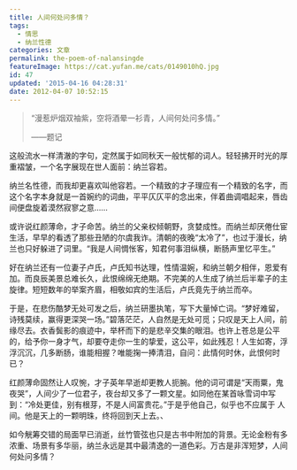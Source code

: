 ```yaml
---
title: 人间何处问多情？
tags:
  - 情思
  - 纳兰性德
categories: 文章
permalink: the-poem-of-nalansingde
featureImage: https://cat.yufan.me/cats/0149010hQ.jpg
id: 47
updated: '2015-04-16 04:28:31'
date: 2012-04-07 10:52:15
---
```


>“漫惹炉烟双袖紫，空将酒晕一衫青，人间何处问多情。”
>
>——题记

这般流水一样清澈的字句，定然属于如同秋天一般忧郁的词人。轻轻拂开时光的厚重褶皱，一个名字展现在世人面前：纳兰容若。

纳兰名性德，而我却更喜欢叫他容若。一个精致的才子理应有一个精致的名字，而这个名字本身就是一首婉约的词曲，平平仄仄平的念出来，伴着曲调唱起来，唇齿间便盘旋着漠然寂寥之意……

<!--more-->

或许说红颜薄命，才子命苦。纳兰的父亲权倾朝野，贪婪成性。而纳兰却厌倦仕宦生活，早早的看透了那些丑陋的尔虞我诈。清朝的夜晚“太冷了”，也过于漫长，纳兰也只好躲进了词里。“我是人间惆怅客，知君何事泪纵横，断肠声里忆平生。”

好在纳兰还有一位妻子卢氏，卢氏知书达理，性情温婉，和纳兰朝夕相伴，恩爱有加。而良辰美景总难长久，此恨绵绵无绝期。不完美的人生成了纳兰后半辈子的主旋律。短短数年的举案齐眉，相敬如宾的生活后，卢氏竟先于纳兰而卒。

于是，在悲伤酷梦无处可发之后，纳兰研墨执笔，写下大量悼亡词。“梦好难留，诗残莫续，赢得更深哭一场。”碧落茫茫，人自然是无处可觅；只叹是天上人间，前缘尽去。衣香鬓影的痕迹中，举杯而下的是悲辛交集的眼泪。也许上苍总是公平的，给予你一身才气，却要夺走你一生的挚爱，这公平，如此残忍！人生如寄，浮浮沉沉，几多断肠，谁能相握？唯能掬一捧清泪，自问：此情何时休，此恨何时已？

红颜薄命固然让人叹惋，才子英年早逝却更教人扼腕。他的词可谓是“天雨粟，鬼夜哭”，人间少了一位君子，夜台却又多了一颗文星。如同他在某首咏雪词中写到：“冷处更佳，别有根芽，不是人间富贵花。”于是乎他自己，似乎也不应属于 人间。他是天上的一颗明珠，终将回到天上去。、

如今觥筹交错的局面早已消逝，丝竹管弦也只是古书中附加的背景。无论金粉有多浓重、场景有多华丽，纳兰永远是其中最清逸的一道色彩。万古是非浑短梦，人间何处问多情？
